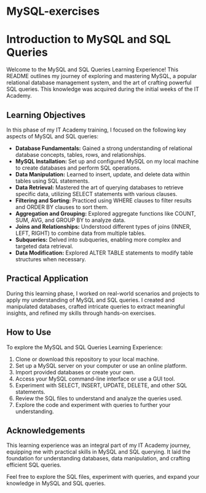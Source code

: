 # MySQL-exercises
# Introduction to MySQL and SQL Queries

Welcome to the MySQL and SQL Queries Learning Experience! This README outlines my journey of exploring and mastering MySQL, a popular relational database management system, and the art of crafting powerful SQL queries. This knowledge was acquired during the initial weeks of the IT Academy.

## Learning Objectives

In this phase of my IT Academy training, I focused on the following key aspects of MySQL and SQL queries:

- **Database Fundamentals:** Gained a strong understanding of relational database concepts, tables, rows, and relationships.
- **MySQL Installation:** Set up and configured MySQL on my local machine to create databases and perform SQL operations.
- **Data Manipulation:** Learned to insert, update, and delete data within tables using SQL statements.
- **Data Retrieval:** Mastered the art of querying databases to retrieve specific data, utilizing SELECT statements with various clauses.
- **Filtering and Sorting:** Practiced using WHERE clauses to filter results and ORDER BY clauses to sort them.
- **Aggregation and Grouping:** Explored aggregate functions like COUNT, SUM, AVG, and GROUP BY to analyze data.
- **Joins and Relationships:** Understood different types of joins (INNER, LEFT, RIGHT) to combine data from multiple tables.
- **Subqueries:** Delved into subqueries, enabling more complex and targeted data retrieval.
- **Data Modification:** Explored ALTER TABLE statements to modify table structures when necessary.

## Practical Application

During this learning phase, I worked on real-world scenarios and projects to apply my understanding of MySQL and SQL queries. I created and manipulated databases, crafted intricate queries to extract meaningful insights, and refined my skills through hands-on exercises.

## How to Use

To explore the MySQL and SQL Queries Learning Experience:

1. Clone or download this repository to your local machine.
2. Set up a MySQL server on your computer or use an online platform.
3. Import provided databases or create your own.
4. Access your MySQL command-line interface or use a GUI tool.
5. Experiment with SELECT, INSERT, UPDATE, DELETE, and other SQL statements.
6. Review the SQL files to understand and analyze the queries used.
7. Explore the code and experiment with queries to further your understanding.

## Acknowledgements

This learning experience was an integral part of my IT Academy journey, equipping me with practical skills in MySQL and SQL querying. It laid the foundation for understanding databases, data manipulation, and crafting efficient SQL queries.

Feel free to explore the SQL files, experiment with queries, and expand your knowledge in MySQL and SQL queries.

